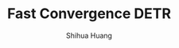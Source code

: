 ---
time: 2024.12.06
title: "Fast Convergence DETR"
author: "Shihua Huang"
info: " Intellindust Technology"
personal_url: https://www.shihuahuang.cn/
---